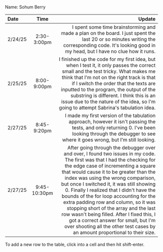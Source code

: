 Name: Sohum Berry

| Date    |     Time     |                                                                                                                                                                                                                                                                                                                                                                                                                                                                                                                                                                                                                                       Update |
|:--------|:------------:|---------------------------------------------------------------------------------------------------------------------------------------------------------------------------------------------------------------------------------------------------------------------------------------------------------------------------------------------------------------------------------------------------------------------------------------------------------------------------------------------------------------------------------------------------------------------------------------------------------------------------------------------:|
| 2/24/25 | 2:30-3:00pm  |                                                                                                                                                                                                                                                                                                                                                                                                                                           I spent some time brainstorming and made a plan on the board. I just spent the last 20 or so minutes writing the corresponding code. It's looking good in my head, but I have no clue how it runs. |
| 2/25/25 | 8:00-9:00pm  |                                                                                                                                                                                                                                       I finished up the code for my first idea, but when I test it, it only passes the correct small and the test tricky. What makes me think that I'm not on the right track is that if I switch the order that the texts are inputted to the program, the output of the substring is different. I think this is an issue due to the nature of the idea, so I'm going to attempt Sabrina's tabulation idea. |
| 2/27/25 | 8:45-9:20pm  |                                                                                                                                                                                                                                                                                                                                                                                                                                      I made my first version of the tabulation approach, however it isn't passing the tests, and only returning 0. I've been looking through the debugger to see where it goes wrong, but I'm still looking. |
| 2/27/25 | 9:45-10:30pm | After going through the debugger over and over, I found two issues in my code. The first was that I had the checking for the edge case of incrementing a square that would cause it to be greater than the index was using the wrong comparison, but once I switched it, it was still showing 0. Finally I realized that I didn't have the bounds of the for loop accounting for the extra padding row and column, so it was stopping short of the array and the last row wasn't being filled. After I fixed this, I got a correct answer for small, but I'm over shooting all the other test cases by an amount proportional to their size. |


To add a new row to the table, click into a cell and then hit shift-enter.